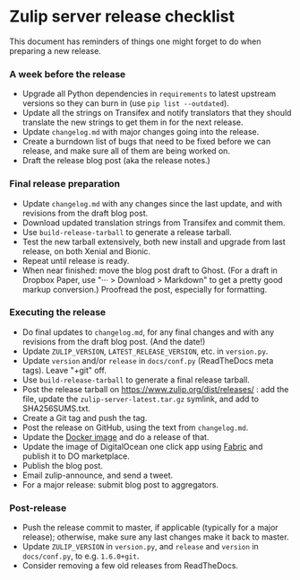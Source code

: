 # Zulip server release checklist

This document has reminders of things one might forget to do when
preparing a new release.

### A week before the release

* Upgrade all Python dependencies in `requirements` to latest
  upstream versions so they can burn in (use `pip list --outdated`).
* Update all the strings on Transifex and notify translators that they
  should translate the new strings to get them in for the next
  release.
* Update `changelog.md` with major changes going into the release.
* Create a burndown list of bugs that need to be fixed before we can
  release, and make sure all of them are being worked on.
* Draft the release blog post (aka the release notes.)

### Final release preparation

* Update `changelog.md` with any changes since the last update, and
  with revisions from the draft blog post.
* Download updated translation strings from Transifex and commit them.
* Use `build-release-tarball` to generate a release tarball.
* Test the new tarball extensively, both new install and upgrade from last
  release, on both Xenial and Bionic.
* Repeat until release is ready.
* When near finished: move the blog post draft to Ghost.  (For a draft
  in Dropbox Paper, use "··· > Download > Markdown" to get a pretty
  good markup conversion.)  Proofread the post, especially for
  formatting.

### Executing the release

* Do final updates to `changelog.md`, for any final changes and with
  any revisions from the draft blog post.  (And the date!)
* Update `ZULIP_VERSION`, `LATEST_RELEASE_VERSION`, etc. in `version.py`.
* Update `version` and/or `release` in `docs/conf.py` (ReadTheDocs meta tags).
  Leave "+git" off.
* Use `build-release-tarball` to generate a final release tarball.
* Post the release tarball on https://www.zulip.org/dist/releases/ :
  add the file, update the `zulip-server-latest.tar.gz` symlink, and
  add to SHA256SUMS.txt.
* Create a Git tag and push the tag.
* Post the release on GitHub, using the text from `changelog.md`.
* Update the [Docker image](https://github.com/zulip/docker-zulip) and do a release of that.
* Update the image of DigitalOcean one click app using [Fabric](https://github.com/zulip/marketplace-partners)
  and publish it to DO marketplace.
* Publish the blog post.
* Email zulip-announce, and send a tweet.
* For a major release: submit blog post to aggregators.

### Post-release

* Push the release commit to master, if applicable (typically for a
  major release); otherwise, make sure any last changes make it back
  to master.
* Update `ZULIP_VERSION` in `version.py`, and `release` and `version` in
 `docs/conf.py`, to e.g. `1.6.0+git`.
* Consider removing a few old releases from ReadTheDocs.
